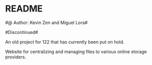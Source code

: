 # README #
#@ Author: Kevin Zen and Miguel Lora#

#Discontinued#

An old project for 122 that has currently been put on hold.

Website for centralizing and managing files to various online storage providers.


